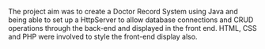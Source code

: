 The project aim was to create a Doctor Record System using Java and being able to set up a HttpServer to allow database connections and CRUD operations through the back-end and displayed in the front end. HTML, CSS and PHP were involved to style the front-end display also. 
